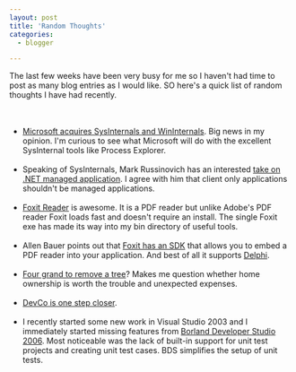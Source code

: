 ```yaml
---
layout: post
title: 'Random Thoughts'
categories:
  - blogger

---
```


The last few weeks have been very busy for me so I haven't had time to post as many blog entries as I would like.  SO here's a quick list of random thoughts I have had recently.<br /><br /><ul><br /><li><a href="http://www.winternals.com/Company/PressRelease92.aspx">Microsoft acquires SysInternals and WinInternals</a>.  Big news in my opinion.  I'm curious to see what Microsoft will do with the excellent SysInternal tools like Process Explorer.</li><br /><li>Speaking of SysInternals, Mark Russinovich has an interested <a href="http://www.sysinternals.com/blog/2005/04/coming-net-world-im-scared.html">take on .NET managed application</a>.  I agree with him that client only applications shouldn't be managed applications.</li><br /><li><a href="http://www.foxitsoftware.com/pdf/rd_intro.php">Foxit Reader</a> is awesome.  It is a PDF reader but unlike Adobe's PDF reader Foxit loads fast and doesn't require an install.  The single Foxit exe has made its way into my bin directory of useful tools.</li><br /><li>Allen Bauer points out that <a href="http://blogs.borland.com/abauer/archive/2006/07/19/26094.aspx">Foxit has an SDK</a> that allows you to embed a PDF reader into your application.  And best of all it supports <a href="http://www.borland.com/delphi/">Delphi</a>.</li><br /><li><a href="http://www.babyotis.com/index.php?/archives/201-Silence.html">Four grand to remove a tree</a>?  Makes me question whether home ownership is worth the trouble and unexpected expenses.</li><br /><li><a href="http://www.regdeveloper.co.uk/2006/07/21/borland_tools_buyer/">DevCo is one step closer</a>.</li><br /><li>I recently started some new work in Visual Studio 2003 and I immediately started missing features from <a href="http://www.borland.com/delphi">Borland Developer Studio 2006</a>.  Most noticeable was the lack of built-in support for unit test projects and creating unit test cases.  BDS simplifies the setup of unit tests.</li><br /></ul>
